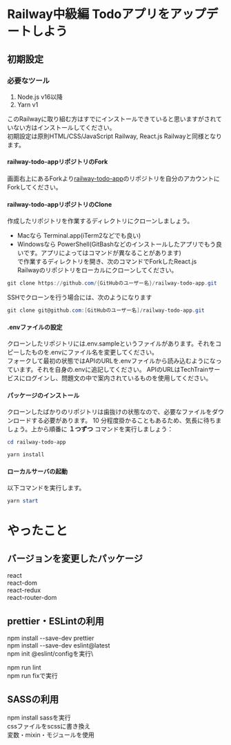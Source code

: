 # Railway中級編 Todoアプリをアップデートしよう

## 初期設定

### 必要なツール

1. Node.js v16以降
2. Yarn v1

このRailwayに取り組む方はすでにインストールできていると思いますがされていない方はインストールしてください。  
初期設定は原則HTML/CSS/JavaScript Railway, React.js Railwayと同様となります。

#### railway-todo-appリポジトリのFork

画面右上にあるForkより[railway-todo-app](https://github.com/TechBowl-japan/railway-todo-app)のリポジトリを自分のアカウントにForkしてください。

#### railway-todo-appリポジトリのClone

作成したリポジトリを作業するディレクトリにクローンしましょう。

- Macなら Terminal.app(iTerm2などでも良い)
- Windowsなら PowerShell(GitBashなどのインストールしたアプリでもう良いです。アプリによってはコマンドが異なることがあります)  
  で作業するディレクトリを開き、次のコマンドでForkしたReact.js　Railwayのリポジトリをローカルにクローンしてください。

```powershell
git clone https://github.com/{GitHubのユーザー名}/railway-todo-app.git
```

SSHでクローンを行う場合には、次のようになります

```powershell
git clone git@github.com:[GitHubのユーザー名]/railway-todo-app.git
```

#### .envファイルの設定

クローンしたリポジトリには.env.sampleというファイルがあります。それをコピーしたものを.envにファイル名を変更してください。  
フォークして最初の状態ではAPIのURLを.envファイルから読み込むようになっています。それを自身の.envに追記してください。
APIのURLはTechTrainサービスにログインし、問題文の中で案内されているものを使用してください。

#### パッケージのインストール

クローンしたばかりのリポジトリは歯抜けの状態なので、必要なファイルをダウンロードする必要があります。 10 分程度掛かることもあるため、気長に待ちましょう。上から順番に **１つずつ** コマンドを実行しましょう：

```powershell
cd railway-todo-app

yarn install
```

#### ローカルサーバの起動

以下コマンドを実行します。

```powershell
yarn start
```

# やったこと

## バージョンを変更したパッケージ

react \
react-dom \
react-redux \
react-router-dom

## prettier・ESLintの利用

npm install --save-dev prettier \
npm install --save-dev eslint@latest \
npm init @eslint/configを実行\

npm run lint \
npm run fixで実行

## SASSの利用

npm install sassを実行 \
cssファイルをscssに書き換え \
変数・mixin・モジュールを使用
